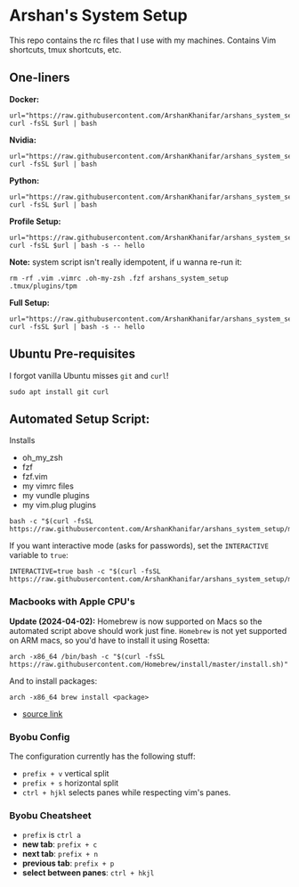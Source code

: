 # Arshan's System Setup

This repo contains the rc files that I use with my machines. Contains Vim shortcuts, tmux
shortcuts, etc.

## One-liners

**Docker:**

```
url="https://raw.githubusercontent.com/ArshanKhanifar/arshans_system_setup/master/dist/docker_setup.sh"
curl -fsSL $url | bash
```

**Nvidia:**

```
url="https://raw.githubusercontent.com/ArshanKhanifar/arshans_system_setup/master/dist/nvidia_setup.sh"
curl -fsSL $url | bash
```

**Python:**

```
url="https://raw.githubusercontent.com/ArshanKhanifar/arshans_system_setup/master/dist/python_setup.sh"
curl -fsSL $url | bash
```

**Profile Setup:**

```
url="https://raw.githubusercontent.com/ArshanKhanifar/arshans_system_setup/master/dist/profile_setup.sh"
curl -fsSL $url | bash -s -- hello
```

**Note:** system script isn't really idempotent, if u wanna re-run it:

```
rm -rf .vim .vimrc .oh-my-zsh .fzf arshans_system_setup .tmux/plugins/tpm
```

**Full Setup:**

```
url="https://raw.githubusercontent.com/ArshanKhanifar/arshans_system_setup/master/dist/full_setup.sh"
curl -fsSL $url | bash -s -- hello
```

## Ubuntu Pre-requisites

I forgot vanilla Ubuntu misses `git` and `curl`!

```
sudo apt install git curl
```

## Automated Setup Script:

Installs

* oh_my_zsh
* fzf
* fzf.vim
* my vimrc files
* my vundle plugins
* my vim.plug plugins

```
bash -c "$(curl -fsSL https://raw.githubusercontent.com/ArshanKhanifar/arshans_system_setup/master/system_setup.sh)" 
```

If you want interactive mode (asks for passwords), set the `INTERACTIVE` variable
to `true`:

```
INTERACTIVE=true bash -c "$(curl -fsSL https://raw.githubusercontent.com/ArshanKhanifar/arshans_system_setup/master/system_setup.sh)" 
```

### Macbooks with Apple CPU's

**Update (2024-04-02):** Homebrew is now supported on Macs so the automated script above
should work just fine.
`Homebrew` is not yet supported on ARM macs, so you'd have to install it using Rosetta:

```
arch -x86_64 /bin/bash -c "$(curl -fsSL https://raw.githubusercontent.com/Homebrew/install/master/install.sh)"
```

And to install packages:

```
arch -x86_64 brew install <package>
```

* [source link](https://stackoverflow.com/questions/64882584/how-to-run-the-homebrew-installer-under-rosetta-2-on-m1-macbook)

### Byobu Config

The configuration currently has the following stuff:

* `prefix + v` vertical split
* `prefix + s` horizontal split
* `ctrl + hjkl` selects panes while respecting vim's panes.

### Byobu Cheatsheet

* `prefix` is `ctrl a`
* **new tab**: `prefix + c`
* **next tab**: `prefix + n`
* **previous tab**: `prefix + p`
* **select between panes**: `ctrl + hkjl`


